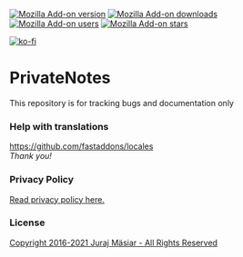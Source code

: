 [![Mozilla Add-on version](https://img.shields.io/amo/v/private_notes.svg)](https://addons.mozilla.org/addon/private_notes/?src=external-github-shield-downloads)
[![Mozilla Add-on downloads](https://img.shields.io/amo/d/private_notes.svg)](https://addons.mozilla.org/addon/private_notes/?src=external-github-shield-downloads)
[![Mozilla Add-on users](https://img.shields.io/amo/users/private_notes.svg)](https://addons.mozilla.org/addon/private_notes/statistics/)
[![Mozilla Add-on stars](https://img.shields.io/amo/stars/private_notes.svg)](https://addons.mozilla.org/addon/private_notes/reviews/)

[![ko-fi](https://www.ko-fi.com/img/githubbutton_sm.svg)](https://ko-fi.com/T6T01QUSE)

# PrivateNotes
This repository is for tracking bugs and documentation only

### Help with translations
https://github.com/fastaddons/locales  
*Thank you!*

### Privacy Policy
[Read privacy policy here.](PRIVACY_POLICY.md)

### License
[Copyright 2016-2021 Juraj Mäsiar - All Rights Reserved](LICENSE)
